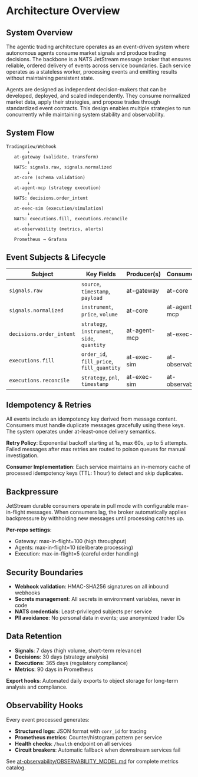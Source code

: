 # Architecture Overview

## System Overview

The agentic trading architecture operates as an event-driven system where autonomous agents consume market signals and produce trading decisions. The backbone is a NATS JetStream message broker that ensures reliable, ordered delivery of events across service boundaries. Each service operates as a stateless worker, processing events and emitting results without maintaining persistent state.

Agents are designed as independent decision-makers that can be developed, deployed, and scaled independently. They consume normalized market data, apply their strategies, and propose trades through standardized event contracts. This design enables multiple strategies to run concurrently while maintaining system stability and observability.

## System Flow

```
TradingView/Webhook
        ↓
   at-gateway (validate, transform)
        ↓
   NATS: signals.raw, signals.normalized
        ↓
   at-core (schema validation)
        ↓
   at-agent-mcp (strategy execution)
        ↓
   NATS: decisions.order_intent
        ↓
   at-exec-sim (execution/simulation)
        ↓
   NATS: executions.fill, executions.reconcile
        ↓
   at-observability (metrics, alerts)
        ↓
   Prometheus → Grafana
```

## Event Subjects & Lifecycle

| Subject | Key Fields | Producer(s) | Consumer(s) | Idempotency Key |
|---------|------------|-------------|-------------|-----------------|
| `signals.raw` | `source`, `timestamp`, `payload` | at-gateway | at-core | `hash(source+timestamp+payload)` |
| `signals.normalized` | `instrument`, `price`, `volume` | at-core | at-agent-mcp | `hash(instrument+timestamp)` |
| `decisions.order_intent` | `strategy`, `instrument`, `side`, `quantity` | at-agent-mcp | at-exec-sim | `hash(strategy+instrument+timestamp+side)` |
| `executions.fill` | `order_id`, `fill_price`, `fill_quantity` | at-exec-sim | at-observability | `order_id` |
| `executions.reconcile` | `strategy`, `pnl`, `timestamp` | at-exec-sim | at-observability | `hash(strategy+timestamp)` |

## Idempotency & Retries

All events include an idempotency key derived from message content. Consumers must handle duplicate messages gracefully using these keys. The system operates under at-least-once delivery semantics.

**Retry Policy**: Exponential backoff starting at 1s, max 60s, up to 5 attempts. Failed messages after max retries are routed to poison queues for manual investigation.

**Consumer Implementation**: Each service maintains an in-memory cache of processed idempotency keys (TTL: 1 hour) to detect and skip duplicates.

## Backpressure

JetStream durable consumers operate in pull mode with configurable max-in-flight messages. When consumers lag, the broker automatically applies backpressure by withholding new messages until processing catches up.

**Per-repo settings**:
- Gateway: max-in-flight=100 (high throughput)
- Agents: max-in-flight=10 (deliberate processing)
- Execution: max-in-flight=5 (careful order handling)

## Security Boundaries

- **Webhook validation**: HMAC-SHA256 signatures on all inbound webhooks
- **Secrets management**: All secrets in environment variables, never in code
- **NATS credentials**: Least-privileged subjects per service
- **PII avoidance**: No personal data in events; use anonymized trader IDs

## Data Retention

- **Signals**: 7 days (high volume, short-term relevance)
- **Decisions**: 30 days (strategy analysis)
- **Executions**: 365 days (regulatory compliance)
- **Metrics**: 90 days in Prometheus

**Export hooks**: Automated daily exports to object storage for long-term analysis and compliance.

## Observability Hooks

Every event processed generates:
- **Structured logs**: JSON format with `corr_id` for tracing
- **Prometheus metrics**: Counter/histogram pattern per service
- **Health checks**: `/health` endpoint on all services
- **Circuit breakers**: Automatic fallback when downstream services fail

See [at-observability/OBSERVABILITY_MODEL.md](repos/at-observability/OBSERVABILITY_MODEL.md) for complete metrics catalog.